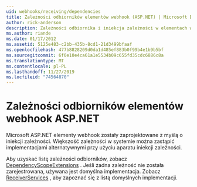 ```yaml
---
uid: webhooks/receiving/dependencies
title: Zależności odbiorników elementów webhook (ASP.NET) | Microsoft Docs
author: rick-anderson
description: Zależności odbiornika i iniekcja zależności w elementach webhook ASP.NET.
ms.author: riande
ms.date: 01/17/2012
ms.assetid: 5125e483-c2bb-435b-8cd1-21d3499bfaaf
ms.openlocfilehash: 477b8828209d0da1d485ef883b0f99b4e1b9b5bf
ms.sourcegitcommit: 6f0e10e4ca61a1e5534b09c655fd35cdc6886c8a
ms.translationtype: MT
ms.contentlocale: pl-PL
ms.lasthandoff: 11/27/2019
ms.locfileid: "74564870"
---
```

# <a name="aspnet-webhooks-receiver-dependencies"></a>Zależności odbiorników elementów webhook ASP.NET

Microsoft ASP.NET elementy webhook zostały zaprojektowane z myślą o iniekcji zależności. Większość zależności w systemie można zastąpić implementacjami alternatywnymi przy użyciu aparatu iniekcji zależności.

Aby uzyskać listę zależności odbiorników, zobacz [DependencyScopeExtensions](https://github.com/aspnet/aspnetWebHooks/blob/master/src/Microsoft.AspNet.WebHooks.Receivers/Extensions/DependencyScopeExtensions.cs) . Jeśli żadna zależność nie została zarejestrowana, używana jest domyślna implementacja. Zobacz [ReceiverServices](https://github.com/aspnet/aspnetWebHooks/blob/master/src/Microsoft.AspNet.WebHooks.Receivers/Services/ReceiverServices.cs) , aby zapoznać się z listą domyślnych implementacji.
